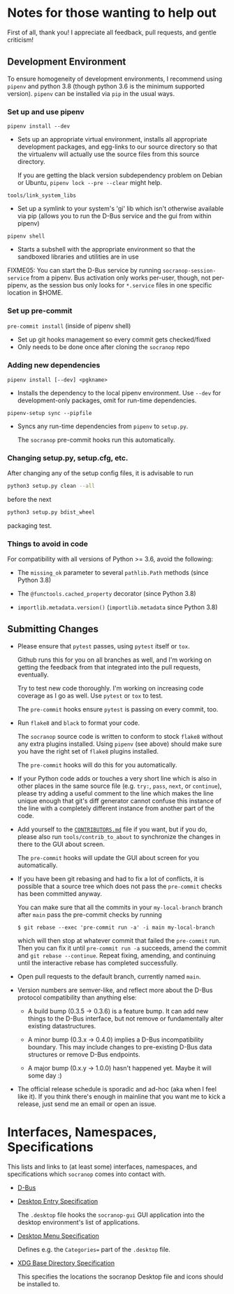 Notes for those wanting to help out
===================================

First of all, thank you!  I appreciate all feedback, pull requests, and gentle criticism!

Development Environment
-----------------------

To ensure homogeneity of development environments, I recommend using
`pipenv` and python 3.8 (though python 3.6 is the minimum supported
version).  `pipenv` can be installed via `pip` in the usual ways.

### Set up and use pipenv

`pipenv install --dev`
- Sets up an appropriate virtual environment, installs all appropriate
  development packages, and egg-links to our source directory so that
  the virtualenv will actually use the source files from this source
  directory.

  If you are getting the black version subdependency problem on Debian
  or Ubuntu, `pipenv lock --pre --clear` might help.

`tools/link_system_libs`
- Set up a symlink to your system's 'gi' lib which isn't otherwise available
  via pip (allows you to run the D-Bus service and the gui from within pipenv)

`pipenv shell`
- Starts a subshell with the appropriate environment so that the
  sandboxed libraries and utilities are in use

FIXME05: You can start the D-Bus service by running
         `socranop-session-service` from a pipenv. Bus activation
         only works per-user, though, not per-pipenv, as the session
         bus only looks for `*.service` files in one specific location
         in $HOME.

### Set up pre-commit

`pre-commit install` (inside of pipenv shell)
- Set up git hooks management so every commit gets checked/fixed
- Only needs to be done once after cloning the `socranop` repo

### Adding new dependencies

`pipenv install [--dev] <pgkname>`
- Installs the dependency to the local pipenv environment.  Use
  `--dev` for development-only packages, omit for run-time
  dependencies.

`pipenv-setup sync --pipfile`
- Syncs any run-time dependencies from `pipenv` to `setup.py`.

  The `socranop` pre-commit hooks run this automatically.

### Changing setup.py, setup.cfg, etc.

After changing any of the setup config files, it is advisable to run

```sh
python3 setup.py clean --all
```

before the next

```sh
python3 setup.py bdist_wheel
```

packaging test.

### Things to avoid in code

For compatibility with all versions of Python >= 3.6, avoid the
following:

  * The `missing_ok` parameter to several `pathlib.Path` methods
    (since Python 3.8)

  * The `@functools.cached_property` decorator (since Python 3.8)

  * `importlib.metadata.version()` (`importlib.metadata` since
    Python 3.8)


Submitting Changes
------------------

- Please ensure that `pytest` passes, using `pytest` itself or `tox`.

  Github runs this for you on all branches as well, and I'm working on
  getting the feedback from that integrated into the pull requests,
  eventually.

  Try to test new code thoroughly.  I'm working on increasing code
  coverage as I go as well.  Use `pytest` or `tox` to test.

  The `pre-commit` hooks ensure `pytest` is passing on every commit, too.

- Run `flake8` and `black` to format your code.

  The `socranop` source code is written to conform to stock `flake8`
  without any extra plugins installed.  Using `pipenv` (see above)
  should make sure you have the right set of `flake8` plugins
  installed.

  The `pre-commit` hooks will do this for you automatically.

- If your Python code adds or touches a very short line which is also
  in other places in the same source file (e.g. `try:`, `pass`,
  `next`, or `continue`), please try adding a useful comment to the
  line which makes the line unique enough that git's diff generator
  cannot confuse this instance of the line with a completely different
  instance from another part of the code.

- Add yourself to the [`CONTRIBUTORS.md`](CONTRIBUTORS.html) file if you
  want, but if you do, please also run `tools/contrib_to_about` to
  synchronize the changes in there to the GUI about screen.

  The `pre-commit` hooks will update the GUI about screen for you
  automatically.

- If you have been git rebasing and had to fix a lot of conflicts, it
  is possible that a source tree which does not pass the `pre-commit`
  checks has been committed anyway.

  You can make sure that all the commits in your `my-local-branch`
  branch after `main` pass the pre-commit checks by running

      $ git rebase --exec 'pre-commit run -a' -i main my-local-branch

  which will then stop at whatever commit that failed the `pre-commit`
  run. Then you can fix it until `pre-commit run -a` succeeds, amend
  the commit and `git rebase --continue`. Repeat fixing, amending, and
  continuing until the interactive rebase has completed successfully.

- Open pull requests to the default branch, currently named `main`.

- Version numbers are semver-like, and reflect more about the D-Bus protocol
  compatibility than anything else:

    - A build bump (0.3.5 -> 0.3.6) is a feature bump.  It can add new things
      to the D-Bus interface, but not remove or fundamentally alter existing
      datastructures.

    - A minor bump (0.3.x -> 0.4.0) implies a D-Bus incompatibility boundary.
      This may include changes to pre-existing D-Bus data structures or remove
      D-Bus endpoints.

    - A major bump (0.x.y -> 1.0.0) hasn't happened yet.  Maybe it will some day :)

- The official release schedule is sporadic and ad-hoc (aka when I feel like
  it).  If you think there's enough in mainline that you want me to kick a
  release, just send me an email or open an issue.


Interfaces, Namespaces, Specifications
======================================

This lists and links to (at least some) interfaces, namespaces, and
specifications which `socranop` comes into contact with.

  * [D-Bus](https://dbus.freedesktop.org/doc/dbus-specification.html)

  * [Desktop Entry Specification](https://specifications.freedesktop.org/desktop-entry-spec/desktop-entry-spec-latest.html)

    The `.desktop` file hooks the `socranop-gui` GUI application
    into the desktop environment's list of applications.

  * [Desktop Menu Specification](https://specifications.freedesktop.org/menu-spec/menu-spec-1.0.html)

    Defines e.g. the `Categories=` part of the `.desktop` file.

  * [XDG Base Directory Specification](https://specifications.freedesktop.org/basedir-spec/basedir-spec-latest.html)

    This specifies the locations the socranop Desktop file and
    icons should be installed to.
